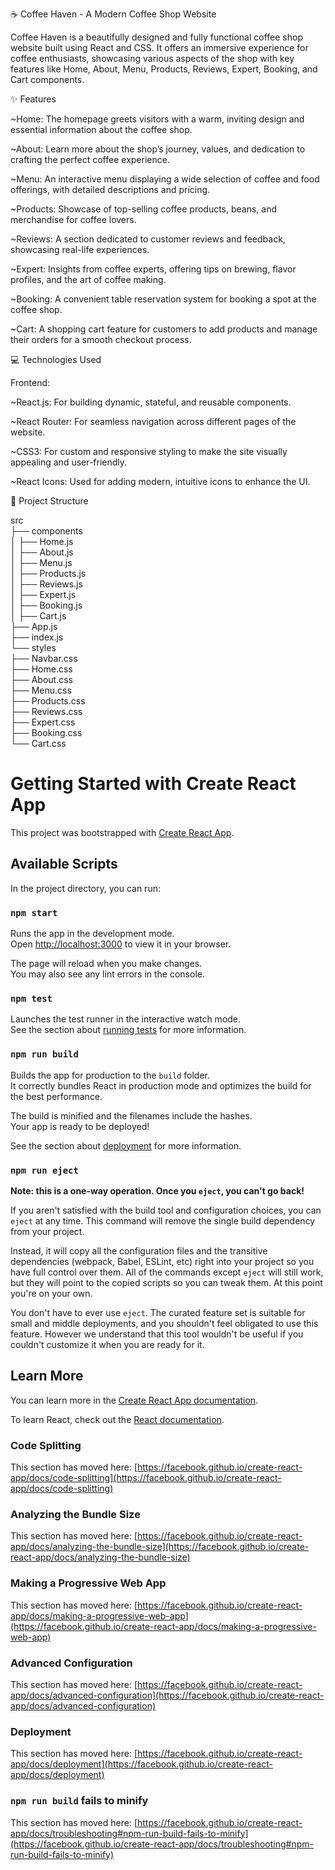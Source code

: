 ☕ Coffee Haven - A Modern Coffee Shop Website

Coffee Haven is a beautifully designed and fully functional coffee shop website built using React and CSS. It offers an immersive experience for coffee enthusiasts, showcasing various aspects of the shop with key features like Home, About, Menu, Products, Reviews, Expert, Booking, and Cart components.

✨ Features

~Home: The homepage greets visitors with a warm, inviting design and essential information about the coffee shop.

~About: Learn more about the shop’s journey, values, and dedication to crafting the perfect coffee experience.

~Menu: An interactive menu displaying a wide selection of coffee and food offerings, with detailed descriptions and pricing.

~Products: Showcase of top-selling coffee products, beans, and merchandise for coffee lovers.

~Reviews: A section dedicated to customer reviews and feedback, showcasing real-life experiences.

~Expert: Insights from coffee experts, offering tips on brewing, flavor profiles, and the art of coffee making.

~Booking: A convenient table reservation system for booking a spot at the coffee shop.

~Cart: A shopping cart feature for customers to add products and manage their orders for a smooth checkout process.

💻 Technologies Used

Frontend:

~React.js: For building dynamic, stateful, and reusable components.

~React Router: For seamless navigation across different pages of the website.

~CSS3: For custom and responsive styling to make the site visually appealing and user-friendly.

~React Icons: Used for adding modern, intuitive icons to enhance the UI.

📂 Project Structure


src  
├── components  
│   ├── Home.js  
│   ├── About.js  
│   ├── Menu.js  
│   ├── Products.js  
│   ├── Reviews.js  
│   ├── Expert.js  
│   ├── Booking.js  
│   ├── Cart.js  
├── App.js  
├── index.js  
└── styles  
    ├── Navbar.css  
    ├── Home.css  
    ├── About.css  
    ├── Menu.css  
    ├── Products.css  
    ├── Reviews.css  
    ├── Expert.css  
    ├── Booking.css  
    └── Cart.css  


# Getting Started with Create React App

This project was bootstrapped with [Create React App](https://github.com/facebook/create-react-app).

## Available Scripts

In the project directory, you can run:

### `npm start`

Runs the app in the development mode.\
Open [http://localhost:3000](http://localhost:3000) to view it in your browser.

The page will reload when you make changes.\
You may also see any lint errors in the console.

### `npm test`

Launches the test runner in the interactive watch mode.\
See the section about [running tests](https://facebook.github.io/create-react-app/docs/running-tests) for more information.

### `npm run build`

Builds the app for production to the `build` folder.\
It correctly bundles React in production mode and optimizes the build for the best performance.

The build is minified and the filenames include the hashes.\
Your app is ready to be deployed!

See the section about [deployment](https://facebook.github.io/create-react-app/docs/deployment) for more information.

### `npm run eject`

**Note: this is a one-way operation. Once you `eject`, you can't go back!**

If you aren't satisfied with the build tool and configuration choices, you can `eject` at any time. This command will remove the single build dependency from your project.

Instead, it will copy all the configuration files and the transitive dependencies (webpack, Babel, ESLint, etc) right into your project so you have full control over them. All of the commands except `eject` will still work, but they will point to the copied scripts so you can tweak them. At this point you're on your own.

You don't have to ever use `eject`. The curated feature set is suitable for small and middle deployments, and you shouldn't feel obligated to use this feature. However we understand that this tool wouldn't be useful if you couldn't customize it when you are ready for it.

## Learn More

You can learn more in the [Create React App documentation](https://facebook.github.io/create-react-app/docs/getting-started).

To learn React, check out the [React documentation](https://reactjs.org/).

### Code Splitting

This section has moved here: [https://facebook.github.io/create-react-app/docs/code-splitting](https://facebook.github.io/create-react-app/docs/code-splitting)

### Analyzing the Bundle Size

This section has moved here: [https://facebook.github.io/create-react-app/docs/analyzing-the-bundle-size](https://facebook.github.io/create-react-app/docs/analyzing-the-bundle-size)

### Making a Progressive Web App

This section has moved here: [https://facebook.github.io/create-react-app/docs/making-a-progressive-web-app](https://facebook.github.io/create-react-app/docs/making-a-progressive-web-app)

### Advanced Configuration

This section has moved here: [https://facebook.github.io/create-react-app/docs/advanced-configuration](https://facebook.github.io/create-react-app/docs/advanced-configuration)

### Deployment

This section has moved here: [https://facebook.github.io/create-react-app/docs/deployment](https://facebook.github.io/create-react-app/docs/deployment)

### `npm run build` fails to minify

This section has moved here: [https://facebook.github.io/create-react-app/docs/troubleshooting#npm-run-build-fails-to-minify](https://facebook.github.io/create-react-app/docs/troubleshooting#npm-run-build-fails-to-minify)

